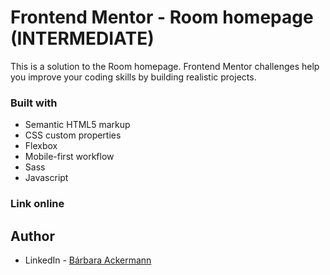 # Frontend Mentor - Room homepage (INTERMEDIATE)

This is a solution to the Room homepage. Frontend Mentor challenges help you improve your coding skills by building realistic projects.

### Built with

- Semantic HTML5 markup
- CSS custom properties
- Flexbox
- Mobile-first workflow
- Sass
- Javascript

### Link online


## Author

- LinkedIn - [Bárbara Ackermann](https://www.linkedin.com/in/barchuackermann/)